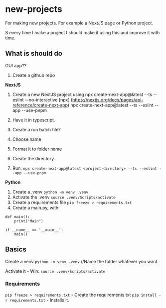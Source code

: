 # new-projects

For making new projects. For example a NextJS page or Python project.

S every time I make a project I should make it using this and improve it with time.


## What is should do

GUI app??

1. Create a github repo


**NextJS**
1. Create a new NextJS project using npx create-next-app@latest --ts --eslint --no-interactive
[npx] (https://nextjs.org/docs/pages/api-reference/create-next-app)
npx create-next-app@latest <project-directory> --ts --eslint --app --use-pnpm
1. Have it in typescript.
1. Create a run batch file?

1. Choose name
1. Format it to folder name
1. Create the directory
1. Run: `npx create-next-app@latest <project-directory> --ts --eslint --app --use-pnpm`

**Python**
1. Create a .venv `python -m venv .venv`
1. Activate the .venv `source .venv/Scripts/activate` <!--  Mac: `source .venv/bin/activate` -->
1. Create a requirements file `pip freeze > requirements.txt`
1. Create a main.py, with:

```
def main():
    print("Main")

if __name__ == '__main__':
    main()
```


## Basics

Create a venv `python -m venv .venv` //Name the folder whatever you want.

Activate it - Win: `source .venv/Scripts/activate` <!--  Mac: `source .venv/bin/activate` -->


### Requirements

`pip freeze > requirements.txt` - Create the requirements.txt
`pip install -r requirements.txt` - Installs it.
